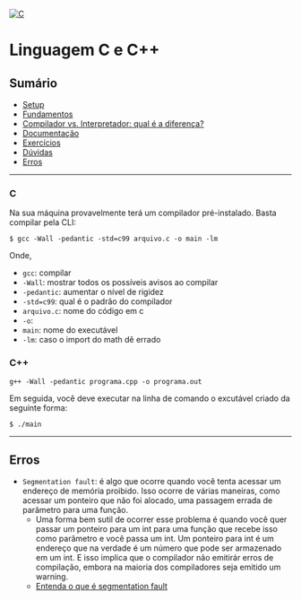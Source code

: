[![C](https://img.shields.io/badge/c-%2300599C.svg?style=for-the-badge&logo=c&logoColor=white)]()

# Linguagem C e C++

## Sumário

- [Setup](#setup)
- [Fundamentos](fundamentos.md)
- [Compilador vs. Interpretador: qual é a diferença?](compiladores_vs_interpretadores.md)
- [Documentação](https://devdocs.io/c/)
- [Exercícios](exercicios.md)
- [Dúvidas](duvidas.md)
- [Erros](#erros)

---

### C

Na sua máquina provavelmente terá um compilador pré-instalado. Basta compilar pela CLI:

    $ gcc -Wall -pedantic -std=c99 arquivo.c -o main -lm

Onde,

- `gcc`: compilar
- `-Wall`: mostrar todos os possíveis avisos ao compilar
- `-pedantic`: aumentar o nível de rigidez
- `-std=c99`: qual é o padrão do compilador
- `arquivo.c`: nome do código em c
- `-o`:
- `main`: nome do executável
- `-lm`: caso o import do math dê errado


### C++

    g++ -Wall -pedantic programa.cpp -o programa.out


Em seguida, você deve executar na linha de comando o excutável criado da seguinte forma:

    $ ./main

---

## Erros

- `Segmentation fault`: é algo que ocorre quando você tenta acessar um endereço de memória proibido. Isso ocorre de várias maneiras, como acessar um ponteiro que não foi alocado, uma passagem errada de parâmetro para uma função.
  - Uma forma bem sutil de ocorrer esse problema é quando você quer passar um ponteiro para um int para uma função que recebe isso como parâmetro e você passa um int. Um ponteiro para int é um endereço que na verdade é um número que pode ser armazenado em um int. E isso implica que o compilador não emitirár erros de compilação, embora na maioria dos compiladores seja emitido um warning.
  - [Entenda o que é segmentation fault](https://freedev.medium.com/entenda-o-que-%C3%A9-segmentation-fault-3b496482c668)
